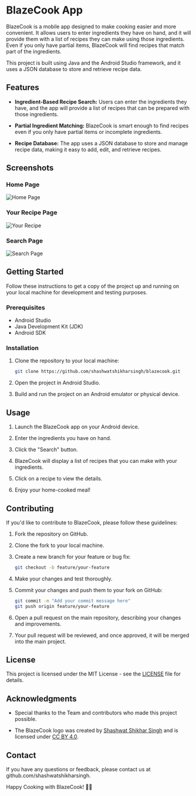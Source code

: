 # BlazeCook App

BlazeCook is a mobile app designed to make cooking easier and more convenient. It allows users to enter ingredients they have on hand, and it will provide them with a list of recipes they can make using those ingredients. Even if you only have partial items, BlazeCook will find recipes that match part of the ingredients.

This project is built using Java and the Android Studio framework, and it uses a JSON database to store and retrieve recipe data.

## Features

- **Ingredient-Based Recipe Search:** Users can enter the ingredients they have, and the app will provide a list of recipes that can be prepared with those ingredients.

- **Partial Ingredient Matching:** BlazeCook is smart enough to find recipes even if you only have partial items or incomplete ingredients.

- **Recipe Database:** The app uses a JSON database to store and manage recipe data, making it easy to add, edit, and retrieve recipes.

## Screenshots

### Home Page

![Home Page](screenshots/home-page.png)

### Your Recipe Page

![Your Recipe](screenshots/recipe-page.png)

### Search Page

![Search Page](screenshots/search-page.png)

## Getting Started

Follow these instructions to get a copy of the project up and running on your local machine for development and testing purposes.

### Prerequisites

- Android Studio
- Java Development Kit (JDK)
- Android SDK

### Installation

1. Clone the repository to your local machine:

   ```bash
   git clone https://github.com/shashwatshikharsingh/blazecook.git
   ```

2. Open the project in Android Studio.

3. Build and run the project on an Android emulator or physical device.

## Usage

1. Launch the BlazeCook app on your Android device.

2. Enter the ingredients you have on hand.

3. Click the "Search" button.

4. BlazeCook will display a list of recipes that you can make with your ingredients.

5. Click on a recipe to view the details.

6. Enjoy your home-cooked meal!

## Contributing

If you'd like to contribute to BlazeCook, please follow these guidelines:

1. Fork the repository on GitHub.

2. Clone the fork to your local machine.

3. Create a new branch for your feature or bug fix:

   ```bash
   git checkout -b feature/your-feature
   ```

4. Make your changes and test thoroughly.

5. Commit your changes and push them to your fork on GitHub:

   ```bash
   git commit -m "Add your commit message here"
   git push origin feature/your-feature
   ```

6. Open a pull request on the main repository, describing your changes and improvements.

7. Your pull request will be reviewed, and once approved, it will be merged into the main project.

## License

This project is licensed under the MIT License - see the [LICENSE](LICENSE) file for details.

## Acknowledgments

- Special thanks to the Team and contributors who made this project possible.

- The BlazeCook logo was created by [Shashwat Shikhar Singh](https://github.com/shashwatshikharsingh) and is licensed under [CC BY 4.0](https://creativecommons.org/licenses/by/4.0/).

## Contact

If you have any questions or feedback, please contact us at github.com/shashwatshikharsingh.

Happy Cooking with BlazeCook! 🍳🔥
